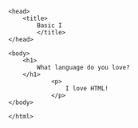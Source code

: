 <!DOCTYPE html>
<html lang="en">
    <meta charset="UTF-8">
    <meta http-equiv="X-UA-Compatible" content="IE=edge">
    <meta name="viewport" content="width=device-width, initial-scale=1.0">
    <title>Document</title>
    
    <head>
        <title>
            Basic I
            </title>
    </head>
    
    <body>
        <h1>
            What language do you love?
        </h1>
                <p>
                    I love HTML!
                </p>
    </body>
    
    </html>
